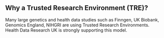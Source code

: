 ## Why a Trusted Research Environment (TRE)?
Many large genetics and health data studies such as Finngen, UK Biobank, Genomics England, NIHGRI are using Trusted Research Environments. Health Data Research UK is strongly supporting this model.
